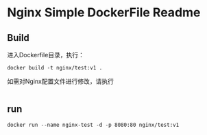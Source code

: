 # Nginx Simple DockerFile Readme

## Build

进入Dockerfile目录，执行：

```shell
docker build -t nginx/test:v1 .
```

如需对Nginx配置文件进行修改，请执行

```shell

```

## run

```shell
docker run --name nginx-test -d -p 8080:80 nginx/test:v1
```
